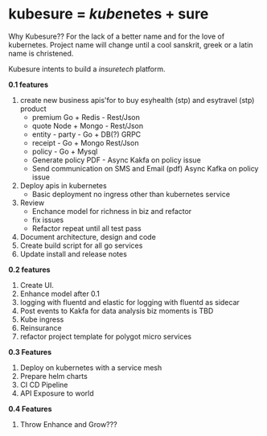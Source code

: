 # kubesure = *kube*netes + sure 

Why Kubesure?? For the lack of a better name and for the love of kubernetes. Project name will change until a cool sanskrit, greek or a latin name is christened. 

Kubesure intents to build a _insuretech_ platform.

**0.1 features**  

1. create new business apis'for to buy esyhealth (stp) and esytravel (stp) product 
    - premium  Go + Redis - Rest/Json
    - quote Node + Mongo  - Rest/Json
    - entity - party - Go + DB(?) GRPC  
    - receipt - Go + Mongo Rest/Json
    - policy - Go + Mysql    
    - Generate policy PDF - Async Kakfa on policy issue
    - Send communication on SMS and Email (pdf) Async Kafka on policy issue
2. Deploy apis in kubernetes 
    - Basic deployment no ingress other than kubernetes service
3. Review 
    - Enchance model for richness in biz and refactor
    - fix issues 
    - Refactor repeat until all test pass 
4. Document architecture, design and code
5. Create build script for all go services
6. Update install and release notes 

**0.2 features** 
 
1. Create UI.  
2. Enhance model after 0.1 
3. logging with fluentd and elastic for logging with fluentd as sidecar
4. Post events to Kakfa for data analysis biz moments is TBD
5. Kube ingress  
6. Reinsurance
7. refactor project template for polygot micro services

**0.3 Features** 

1. Deploy on kubernetes with a service mesh  
2. Prepare helm charts
3. CI CD Pipeline
4. API Exposure to world

**0.4 Features**

1. Throw Enhance and Grow???
